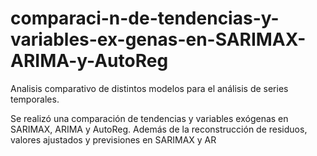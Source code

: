 # comparaci-n-de-tendencias-y-variables-ex-genas-en-SARIMAX-ARIMA-y-AutoReg
Analisis comparativo de distintos modelos para el análisis de series temporales.

Se realizó una comparación de tendencias y variables exógenas en SARIMAX, ARIMA y AutoReg. Además de la reconstrucción de residuos, valores ajustados y previsiones en SARIMAX y AR
